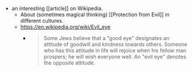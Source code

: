 - an interesting [[article]] on Wikipedia.
  - About (sometimes magical thinking) [[Protection from Evil]] in different cultures.
  - https://en.wikipedia.org/wiki/Evil_eye
    - > Some Jews believe that a "good eye" designates an attitude of goodwill and kindness towards others. Someone who has this attitude in life will rejoice when his fellow man prospers; he will wish everyone well. An "evil eye" denotes the opposite attitude.
